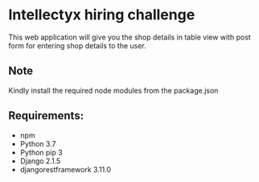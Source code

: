 # Intellectyx hiring challenge
This web application will give you the shop details in table view with post form for entering shop details to the user. 
## Note

Kindly install the required node modules from the package.json

## Requirements:
- npm
- Python 3.7
- Python pip 3 
- Django 2.1.5
- djangorestframework 3.11.0

